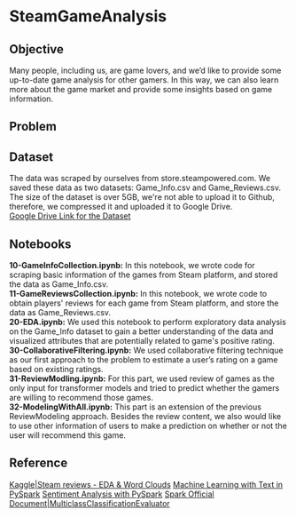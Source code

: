 # SteamGameAnalysis

## Objective
Many people, including us, are game lovers, and we’d like to provide some up-to-date game analysis for other gamers. In this way, we can also learn more about the game market and provide some insights based on game information.

## Problem

      
## Dataset
The data was scraped by ourselves from store.steampowered.com. We saved these data as two datasets: Game_Info.csv and Game_Reviews.csv.
The size of the dataset is over 5GB, we're not able to upload it to Github, therefore, we compressed it and uploaded it to Google Drive.           
[Google Drive Link for the Dataset](https://drive.google.com/file/d/10RXDC5JDqxg8b_qw6K8kK11QxC4madZ9/view?usp=sharing)

## Notebooks
**10-GameInfoCollection.ipynb:** In this notebook, we wrote code for scraping basic information of the games from Steam platform, and stored the data as Game_Info.csv.        
**11-GameReviewsCollection.ipynb:** In this notebook, we wrote code to obtain players' reviews for each game from Steam platform, and store the data as Game_Reviews.csv.     
**20-EDA.ipynb:** We used this notebook to perform exploratory data analysis on the Game_Info dataset to gain a better understanding of the data and visualized attributes that are potentially related to game's positive rating.      
**30-CollaborativeFiltering.ipynb:** We used collaborative filtering technique as our first approach to the problem to estimate a user’s rating on a game based on existing ratings.       
**31-ReviewModling.ipynb:** For this part, we used review of games as the only input for transformer models and tried to predict whether the gamers are willing to recommend those games.      
**32-ModelingWithAll.ipynb:** This part is an extension of the previous ReviewModeling approach. Besides the review content, we also would like to use other information of users to make a prediction on whether or not the user will recommend this game.        

## Reference
[Kaggle|Steam reviews - EDA & Word Clouds](https://www.kaggle.com/code/pegahpooya/steam-reviews-eda-word-clouds)
[Machine Learning with Text in PySpark](https://datascience-enthusiast.com/Python/PySpark_ML_with_Text_part1.html)
[Sentiment Analysis with PySpark](https://towardsdatascience.com/sentiment-analysis-with-pyspark-bc8e83f80c35)
[Spark Official Document|MulticlassClassificationEvaluator](https://spark.apache.org/docs/latest/api/python/reference/api/pyspark.ml.evaluation.MulticlassClassificationEvaluator.html)
